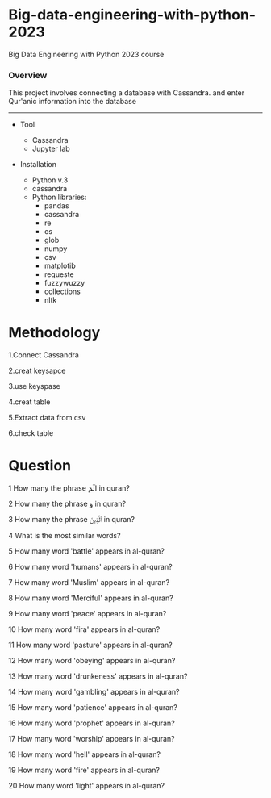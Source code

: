 # Big-data-engineering-with-python-2023
Big Data Engineering with Python 2023 course
### Overview
This project involves connecting a database with Cassandra.
and enter Qur'anic information into the database


-----


* Tool
    * Cassandra
    * Jupyter lab


* Installation
    * Python v.3
    * cassandra
    * Python libraries:
        * pandas
        * cassandra
        * re
        * os
        * glob
        * numpy
        * csv
        * matplotib
        * requeste
        * fuzzywuzzy
        * collections
        * nltk

# Methodology
1.Connect Cassandra

2.creat keysapce

3.use keyspase

4.creat table

5.Extract data from csv

6.check table

# Question
1 How many  the phrase   الٓمٓ   in quran?

2 How many  the phrase وَ in quran?

3 How many  the phrase ٱلَّذِينَ in quran?

4 What is the most similar words?

5 How many  word 'battle' appears in al-quran?

6 How many  word 'humans' appears in al-quran?

7 How many  word 'Muslim' appears in al-quran?

8 How many  word 'Merciful' appears in al-quran?

9 How many  word 'peace' appears in al-quran?

10 How many  word 'fira' appears in al-quran?

11 How many  word 'pasture' appears in al-quran?

12 How many  word 'obeying' appears in al-quran?

13 How many  word 'drunkeness' appears in al-quran?

14 How many  word 'gambling' appears in al-quran?

15 How many  word 'patience' appears in al-quran?

16 How many  word 'prophet' appears in al-quran?

17 How many  word 'worship' appears in al-quran?

18 How many  word 'hell' appears in al-quran?

19 How many  word 'fire' appears in al-quran?

20 How many  word 'light' appears in al-quran?